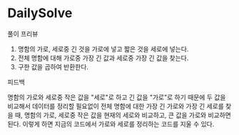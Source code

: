 # DailySolve

풀이 프리뷰

1. 명함의 가로, 세로중 긴 것을 가로에 넣고 짧은 것을 세로에 넣는다.
2. 전체 명함에 대해 가로중 가장 긴 값과 세로중 가장 긴 값을 찾는다.
3. 구한 값을 곱하여 반환한다.


피드백

명함의 가로와 세로중 작은 값을 "세로"로 하고 긴 값을 "가로"로 하기 때문에 두 값을 비교해서 데이터를 정리할 필요없이
전체 명함에 대한 가장 긴 가로와 가장 긴 세로를 찾을 때, 명함의 가로, 세로중 작은 값을 현재의 세로와 비교하고, 큰 값을 가로와 비교하면 된다.
이렇게 하면 지금의 코드에서 가로와 세로를 정리하는 코드를 지울 수 있다.

